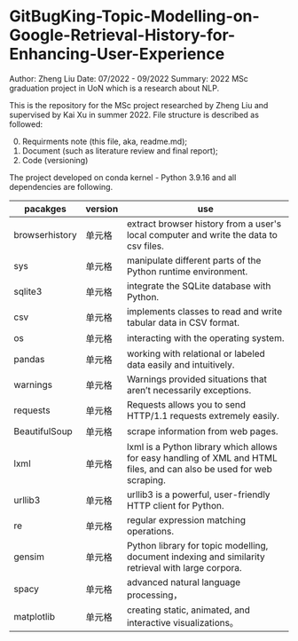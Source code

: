 # GitBugKing-Topic-Modelling-on-Google-Retrieval-History-for-Enhancing-User-Experience

Author: Zheng Liu
Date: 07/2022 - 09/2022
Summary: 2022 MSc graduation project in UoN which is a research about NLP.

This is the repository for the MSc project researched by Zheng Liu and supervised by Kai Xu in summer 2022. File structure is described as followed:

0. Requirments note (this file, aka, readme.md);
1. Document (such as literature review and final report);
2. Code (versioning)

The project developed on conda kernel - Python 3.9.16 and all dependencies are following.

|  pacakges   | version  | use |
|  ----  | ----  | ---- |
| browserhistory | 单元格 | extract browser history from a user's local computer and write the data to csv files. |
| sys | 单元格 | manipulate different parts of the Python runtime environment. |
| sqlite3 | 单元格 | integrate the SQLite database with Python. |
| csv | 单元格 | implements classes to read and write tabular data in CSV format. |
| os | 单元格 | interacting with the operating system. |
| pandas | 单元格 | working with relational or labeled data easily and intuitively. |
| warnings | 单元格 | Warnings provided situations that aren’t necessarily exceptions. |
| requests | 单元格 | Requests allows you to send HTTP/1.1 requests extremely easily. |
| BeautifulSoup | 单元格 | scrape information from web pages. |
| lxml | 单元格 | lxml is a Python library which allows for easy handling of XML and HTML files, and can also be used for web scraping. |
| urllib3 | 单元格 | urllib3 is a powerful, user-friendly HTTP client for Python. |
| re | 单元格 | regular expression matching operations. |
| gensim | 单元格 | Python library for topic modelling, document indexing and similarity retrieval with large corpora. |
| spacy | 单元格 | advanced natural language processing， |
| matplotlib | 单元格 | creating static, animated, and interactive visualizations。 |

